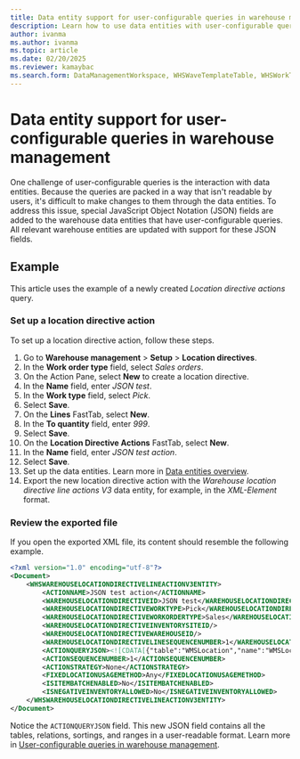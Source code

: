 ```yaml
---
title: Data entity support for user-configurable queries in warehouse management
description: Learn how to use data entities with user-configurable queries in warehouse management.
author: ivanma
ms.author: ivanma
ms.topic: article
ms.date: 02/20/2025
ms.reviewer: kamaybac
ms.search.form: DataManagementWorkspace, WHSWaveTemplateTable, WHSWorkTemplateTable, WHSLocDirTable, WHSLaborStandards, WHSDocumentRouting, WHSWaveLabelTemplate, WHSWaveLabelLayout, WHSLabelLayoutDataSource, WHSContainerLabelRouting, WHSWaveFilterTable, WHSRFMenuItem, WHSClusterProfile, WHSLoadBuildTemplate, WHSCrossDockingTemplate, WHSContainerizationTable, WHSReplenishmentTemplates, WHSSlotTemplate, WHSOutboundSortTemplate, WHSCycleCountPlan, WHSCycleCountThreshold, WHSShipConsolidationPolicy, WHSShipConsolidationTemplate
---
```


# Data entity support for user-configurable queries in warehouse management

One challenge of user-configurable queries is the interaction with data entities. Because the queries are packed in a way that isn't readable by users, it's difficult to make changes to them through the data entities. To address this issue, special JavaScript Object Notation (JSON) fields are added to the warehouse data entities that have user-configurable queries. All relevant warehouse entities are updated with support for these JSON fields.

## Example

This article uses the example of a newly created *Location directive actions* query.

### Set up a location directive action

To set up a location directive action, follow these steps.

1. Go to **Warehouse management** \> **Setup** \> **Location directives**.
1. In the **Work order type** field, select *Sales orders*.
1. On the Action Pane, select **New** to create a location directive.
1. In the **Name** field, enter *JSON test*.
1. In the **Work type** field, select *Pick*.
1. Select **Save**.
1. On the **Lines** FastTab, select **New**.
1. In the **To quantity** field, enter *999*.
1. Select **Save**.
1. On the **Location Directive Actions** FastTab, select **New**.
1. In the **Name** field, enter *JSON test action*.
1. Select **Save**.
1. Set up the data entities. Learn more in [Data entities overview](../../fin-ops-core/dev-itpro/data-entities/data-entities.md).
1. Export the new location directive action with the *Warehouse location directive line actions V3* data entity, for example, in the *XML-Element* format.

### Review the exported file

If you open the exported XML file, its content should resemble the following example.

```xml
<?xml version="1.0" encoding="utf-8"?>
<Document>
    <WHSWAREHOUSELOCATIONDIRECTIVELINEACTIONV3ENTITY>
        <ACTIONNAME>JSON test action</ACTIONNAME>
		<WAREHOUSELOCATIONDIRECTIVEID>JSON test</WAREHOUSELOCATIONDIRECTIVEID>
		<WAREHOUSELOCATIONDIRECTIVEWORKTYPE>Pick</WAREHOUSELOCATIONDIRECTIVEWORKTYPE>
		<WAREHOUSELOCATIONDIRECTIVEWORKORDERTYPE>Sales</WAREHOUSELOCATIONDIRECTIVEWORKORDERTYPE>
		<WAREHOUSELOCATIONDIRECTIVEINVENTORYSITEID/>
		<WAREHOUSELOCATIONDIRECTIVEWAREHOUSEID/>
		<WAREHOUSELOCATIONDIRECTIVELINESEQUENCENUMBER>1</WAREHOUSELOCATIONDIRECTIVELINESEQUENCENUMBER>
		<ACTIONQUERYJSON><![CDATA[{"table":"WMSLocation","name":"WMSLocation","firstOnly":false,"fetchMode":1,"type":"InnerJoin","fields":["inventLocationId","LocProfileId","wMSLocationId"],"links":[],"ranges":[{"field":"wMSLocationId","rangeStatus":"Open"},{"field":"inventLocationId","rangeStatus":"Locked"}],"joins":[{"table":"InventSum","name":"InventSum","firstOnly":false,"fetchMode":0,"type":"InnerJoin","fields":["configId","InventBatchId","InventColorId","InventDimension1","InventDimension10","InventDimension11","InventDimension12","InventDimension2","InventDimension3","InventDimension4","InventDimension5","InventDimension6","InventDimension7","InventDimension8","InventDimension9","InventDimId","InventGtdId_RU","InventLocationId","InventOwnerId_RU","InventProfileId_RU","InventSerialId","InventSiteId","InventSizeId","InventStatusId","InventStyleId","InventVersionId","ItemId","LicensePlateId","PhysicalInvent","wMSLocationId","wMSPalletId"],"links":[{"field":"inventLocationId","relatedField":"InventLocationId","table":"WMSLocation","relatedTable":"InventSum","joinRelation":""},{"field":"wMSLocationId","relatedField":"wMSLocationId","table":"WMSLocation","relatedTable":"InventSum","joinRelation":""}],"ranges":[{"field":"PhysicalInvent","value":">0","rangeStatus":"Locked"},{"field":"ItemId","rangeStatus":"Open"},{"field":"ClosedQty","value":"No","rangeStatus":"Locked"}]}]}]]></ACTIONQUERYJSON>
        <ACTIONSEQUENCENUMBER>1</ACTIONSEQUENCENUMBER>
        <ACTIONSTRATEGY>None</ACTIONSTRATEGY>
        <FIXEDLOCATIONUSAGEMETHOD>Any</FIXEDLOCATIONUSAGEMETHOD>
        <ISITEMBATCHENABLED>No</ISITEMBATCHENABLED>
        <ISNEGATIVEINVENTORYALLOWED>No</ISNEGATIVEINVENTORYALLOWED>
    </WHSWAREHOUSELOCATIONDIRECTIVELINEACTIONV3ENTITY>
</Document>
```

Notice the `ACTIONQUERYJSON` field. This new JSON field contains all the tables, relations, sortings, and ranges in a user-readable format. Learn more in [User-configurable queries in warehouse management](user-configurable-queries-in-warehouse-management.md).
